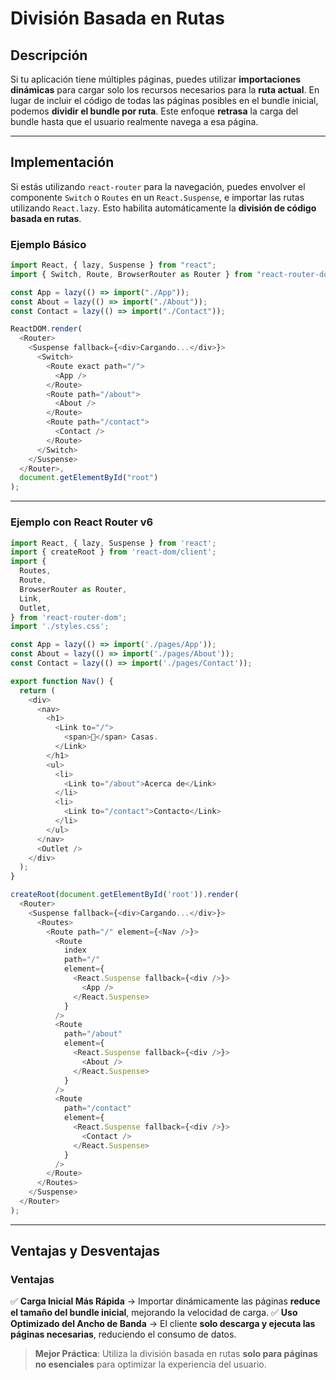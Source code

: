 # División Basada en Rutas

## Descripción
Si tu aplicación tiene múltiples páginas, puedes utilizar **importaciones dinámicas** para cargar solo los recursos necesarios para la **ruta actual**. En lugar de incluir el código de todas las páginas posibles en el bundle inicial, podemos **dividir el bundle por ruta**. Este enfoque **retrasa** la carga del bundle hasta que el usuario realmente navega a esa página.

---

## Implementación
Si estás utilizando `react-router` para la navegación, puedes envolver el componente `Switch` o `Routes` en un `React.Suspense`, e importar las rutas utilizando `React.lazy`. Esto habilita automáticamente la **división de código basada en rutas**.

### **Ejemplo Básico**
```javascript
import React, { lazy, Suspense } from "react";
import { Switch, Route, BrowserRouter as Router } from "react-router-dom";

const App = lazy(() => import("./App"));
const About = lazy(() => import("./About"));
const Contact = lazy(() => import("./Contact"));

ReactDOM.render(
  <Router>
    <Suspense fallback={<div>Cargando...</div>}>
      <Switch>
        <Route exact path="/">
          <App />
        </Route>
        <Route path="/about">
          <About />
        </Route>
        <Route path="/contact">
          <Contact />
        </Route>
      </Switch>
    </Suspense>
  </Router>,
  document.getElementById("root")
);
```

---

### **Ejemplo con React Router v6**
```javascript
import React, { lazy, Suspense } from 'react';
import { createRoot } from 'react-dom/client';
import {
  Routes,
  Route,
  BrowserRouter as Router,
  Link,
  Outlet,
} from 'react-router-dom';
import './styles.css';

const App = lazy(() => import('./pages/App'));
const About = lazy(() => import('./pages/About'));
const Contact = lazy(() => import('./pages/Contact'));

export function Nav() {
  return (
    <div>
      <nav>
        <h1>
          <Link to="/">
            <span>🏡</span> Casas.
          </Link>
        </h1>
        <ul>
          <li>
            <Link to="/about">Acerca de</Link>
          </li>
          <li>
            <Link to="/contact">Contacto</Link>
          </li>
        </ul>
      </nav>
      <Outlet />
    </div>
  );
}

createRoot(document.getElementById('root')).render(
  <Router>
    <Suspense fallback={<div>Cargando...</div>}>
      <Routes>
        <Route path="/" element={<Nav />}>
          <Route
            index
            path="/"
            element={
              <React.Suspense fallback={<div />}>
                <App />
              </React.Suspense>
            }
          />
          <Route
            path="/about"
            element={
              <React.Suspense fallback={<div />}>
                <About />
              </React.Suspense>
            }
          />
          <Route
            path="/contact"
            element={
              <React.Suspense fallback={<div />}>
                <Contact />
              </React.Suspense>
            }
          />
        </Route>
      </Routes>
    </Suspense>
  </Router>
);
```

---

## Ventajas y Desventajas
### **Ventajas**
✅ **Carga Inicial Más Rápida** → Importar dinámicamente las páginas **reduce el tamaño del bundle inicial**, mejorando la velocidad de carga.
✅ **Uso Optimizado del Ancho de Banda** → El cliente **solo descarga y ejecuta las páginas necesarias**, reduciendo el consumo de datos.

> **Mejor Práctica**: Utiliza la división basada en rutas **solo para páginas no esenciales** para optimizar la experiencia del usuario.

